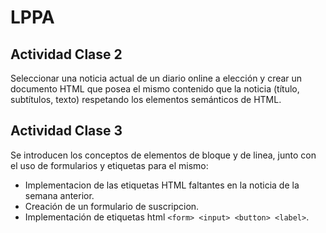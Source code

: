 # LPPA
## Actividad Clase 2
Seleccionar una noticia actual de un diario online a elección y crear un documento HTML que posea el mismo contenido que la noticia (título, subtítulos, texto) respetando los elementos semánticos de HTML.

## Actividad Clase 3
Se introducen los conceptos de elementos de bloque y de linea, junto con el uso de formularios y etiquetas para el mismo:
- Implementacion de las etiquetas HTML faltantes en la noticia de la semana anterior.
- Creación de un formulario de suscripcion.
- Implementación de etiquetas html  `<form> <input> <button> <label>`.
